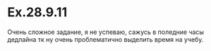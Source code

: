 # Ex.28.9.11

Очень сложное задание, я не успеваю, сажусь в поледние часы дедлайна тк ну очень проблематично выделить время на учебу.
